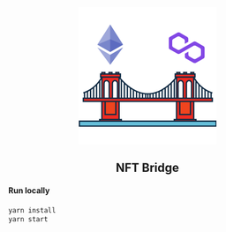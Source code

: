 <p align="center"><img src="public/logo512.png" align="center" width="250"></p>
<h2 align="center">NFT Bridge</h2>

#### Run locally

```bash
yarn install
yarn start
```
